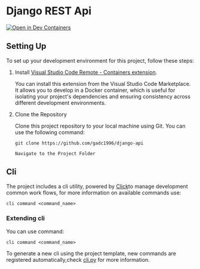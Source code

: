 # Django REST Api
[![Open in Dev Containers](https://img.shields.io/static/v1?label=Dev%20Containers&message=Open&color=blue&logo=visualstudiocode)](https://vscode.dev/redirect?url=vscode://ms-vscode-remote.remote-containers/cloneInVolume?url=https://github.com/gadc1996/django-api)

## Setting Up

To set up your development environment for this project, follow these steps:

1. Install [Visual Studio Code Remote - Containers extension](https://marketplace.visualstudio.com/items?itemName=ms-vscode-remote.remote-containers).

   You can install this extension from the Visual Studio Code Marketplace. It allows you to develop in a Docker container, which is useful for isolating your project's dependencies and ensuring consistency across different development environments.

2. Clone the Repository

   Clone this project repository to your local machine using Git. You can use the following command:

   ```shell
   git clone https://github.com/gadc1996/django-api
   
   Navigate to the Project Folder
   ```

## Cli

The project includes a cli utility, powered by [Click](https://click.palletsprojects.com/en/8.1.x/)to manage development common work flows, for more information on available commands use:

```shell
cli command <command_name>
```

### Extending cli
You can use command:
```shell
cli command <command_name>
```
To generate a new cli using the project template, new commands are registered automatically,check [cli.py](./cli.py) for more information. 
   
